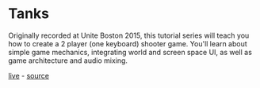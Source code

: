 # Tanks
Originally recorded at Unite Boston 2015, this tutorial series will teach you how to create a 2 player (one keyboard) shooter game. You'll learn about simple game mechanics, integrating world and screen space UI, as well as game architecture and audio mixing.

[live](https://28a979bf21f8679dafefa32d687ebf0ee91eb97c.googledrive.com/host/0B9tvgAcG7mVbdzB6U1FsbzBiQ0k/official/tanks/tanks.html) - [source](http://unity3d.com/learn/tutorials/projects/tanks-tutorial)
